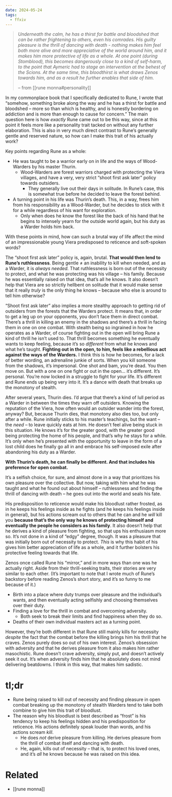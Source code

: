 ```yaml
---
date: 2024-05-24
tags:
  - ffxiv
---
```

> *Underneath the calm, he has a thirst for battle and bloodshed that can be rather frightening to others, even his comrades. His guilty pleasure is the thrill of dancing with death - nothing makes him feel both more alive and more appreciative of the world around him, and it makes him more protective of life as a whole. At one point (during Stomblood), this becomes dangerously close to a kind of self-harm, to the point that Aymeric had to stage an intervention at the behest of the Scions. At the same time, this bloodthirst is what draws Zenos towards him, and as a result he further enables that side of him.*
> 
> – from [[rune monna#personality]]

In my commonplace book that I specifically dedicated to Rune, I wrote that “somehow, something broke along the way and he has a thirst for battle and bloodshed – more so than which is healthy, and is honestly bordering on addiction and is more than enough to cause for concern.” The main question here is how *exactly* Rune came out to be this way, since at this point it feels more like a personality trait tacked on without any further elaboration. This is also in very much direct contrast to Rune’s generally gentle and reserved nature, so how can I make this trait of his actually work?

Key points regarding Rune as a whole:
- He was taught to be a warrior early on in life and the ways of Wood-Warders by his master Thurin.
	- Wood-Warders are forest warriors charged with protecting the Viera villages, and have a very, very strict “shoot first ask later” policy towards outsiders.
		- They generally live out their days in solitude. In Rune’s case, this is somewhat true before he decided to leave the forest behind.
- A turning point in his life was Thurin’s death. This, in a way, frees him from his responsibility as a Wood-Warder, but he decides to stick with it for a while regardless of his want for exploration.
	- Only when does he know the forest like the back of his hand that he begins to intensely yearn for the outside world again, but his duty as a Warder holds him back.

With these points in mind, how can such a brutal way of life affect the mind of an impressionable young Viera predisposed to reticence and soft-spoken words?

The “shoot first ask later” policy is, again, brutal. **That would then lend to Rune’s ruthlessness**. Being gentle ≠ an inability to kill when needed, and as a Warder, it is *always needed.*  That ruthlessness is born out of the necessity to protect, and what he was protecting was his village – his family. Because he was essentially raised on that idea, that’s all he knows. It also doesn’t help that Viera are so strictly hellbent on solitude that it would make sense that it really *truly* is the only thing he knows – because who else is around to tell him otherwise?

“Shoot first ask later” also implies a more stealthy approach to getting rid of outsiders from the forests that the Warders protect. It means that, in order to get a leg up on your opponents, you don’t face them in direct combat. There’s a thrill in killing an enemy in the shadows and there’s a thrill in facing them in one on one combat. With stealth being so ingrained in how he operates as a Warder, of course fighting out in the open will bring Rune a kind of thrill he isn’t used to. That thrill becomes something he eventually wants to keep feeling, because it’s so *different* from what he knows and what he’s taught. **Fighting out in the open, to him, feels like a rebellious act against the ways of the Warders.** I think this is how he becomes, for a lack of better wording, an adrenaline junkie of sorts. When you kill someone from the shadows, it’s impersonal. One shot and bam, you’re dead. You then move on. But with a one on one fight or out in the open… it’s different. It’s personal. You’re now locked in a struggle to fight for your life. It’s different and Rune ends up being very into it. It’s a dance with death that breaks up the monotony of stealth.

After several years, Thurin dies. I’d argue that there’s a kind of lull period as a Warder in between the times they warn off outsiders. Knowing the reputation of the Viera, how often would an outsider wander into the forest, anyway? But, because Thurin dies, that monotony also dies too, but only after a while. Rune initially sticks to his master’s teachings, but the want – the *need* – to leave quickly eats at him. He doesn’t feel alive being stuck in this situation. He knows it’s for the greater good, with the greater good being protecting the home of his people, and that’s why he stays for a while. It’s only when he’s presented with the opportunity to leave in the form of a lost child does he finally go all in and embrace his self-imposed exile after abandoning his duty as a Warder. 

**With Thurin’s death, he can finally be different. And that includes his preference for open combat.**

It’s a selfish choice, for sure, and almost done in a way that prioritizes his own pleasure over the collective. But now, taking with him what he was taught and what he found out about himself – ruthlessness and finding the thrill of dancing with death – he goes out into the world and seals his fate.

His predisposition to reticence would make his bloodlust rather frosted, as in he keeps his feelings inside as he fights (and he keeps his feelings inside in general), but his actions scream out to others that he can and he *will* kill you **because that’s the only way he knows of protecting himself and eventually the people he considers as his family**. It also doesn’t help that he derives a kind of pleasure from fighting, so that ups his enthusiasm more so. It’s not done in a kind of “edgy” degree, though. It was a pleasure that was initially born out of necessity to protect. *This* is why this habit of his gives him better appreciation of life as a whole, and it further bolsters his protective feeling towards that life.

Zenos once called Rune his “mirror,” and in more ways than one was he actually right. Aside from their thrill-seeking traits, their stories are very similar to each other. (It’s important to note that I wrote much of Rune’s backstory before reading Zenos’s short story, and it’s so funny to me because of it.)

- Birth into a place where duty trumps over pleasure and the individual’s wants, and then eventually acting selfishly and choosing themselves over their duty.
- Finding a love for the thrill in combat and overcoming adversity.
	- Both seek to break their limits and find happiness when they do so.
- Deaths of their own individual masters act as a turning point.

However, they’re both different in that Rune still mainly kills for necessity *despite* the fact that the combat before the killing brings him his thrill that he craves. Zenos purely does so out of his own interest. Zenos’s obsession with adversity and that he derives pleasure from it also makes him rather masochistic. Rune doesn’t crave adversity, simply put, and doesn’t actively seek it out. It’s when adversity finds him that he absolutely does not mind delivering beatdowns. I think in this way, that makes him sadistic.

# tl;dr
- Rune being raised to kill out of necessity and finding pleasure in open combat breaking up the monotony of stealth Warders tend to take both combine to give him this trait of bloodlust.
- The reason why his bloodlust is best described as  “frost” is his tendency to keep his feelings hidden and his predisposition for reticence. His actions definitely speak louder than words, and his actions scream *kill*.
	- He does *not* derive pleasure from killing. He derives pleasure from the thrill of combat itself and dancing with death.
	- He, again, kills out of necessity – that is, to protect his loved ones, and it’s *all* he knows because he was raised on this idea.

# Related
- [[rune monna]]